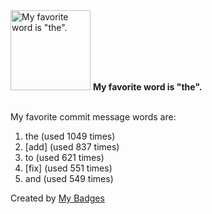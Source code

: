<img src="https://my-badges.github.io/my-badges/favorite-word.png" alt="My favorite word is &quot;the&quot;." title="My favorite word is &quot;the&quot;." width="128">
<strong>My favorite word is &quot;the&quot;.</strong>
<br><br>

My favorite commit message words are:

1. the (used 1049 times)
2. [add] (used 837 times)
3. to (used 621 times)
4. [fix] (used 551 times)
5. and (used 549 times)


Created by <a href="https://github.com/my-badges/my-badges">My Badges</a>